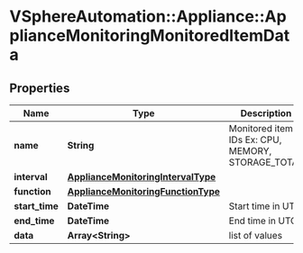# VSphereAutomation::Appliance::ApplianceMonitoringMonitoredItemData

## Properties
Name | Type | Description | Notes
------------ | ------------- | ------------- | -------------
**name** | **String** | Monitored item IDs Ex: CPU, MEMORY, STORAGE_TOTAL | 
**interval** | [**ApplianceMonitoringIntervalType**](ApplianceMonitoringIntervalType.md) |  | 
**function** | [**ApplianceMonitoringFunctionType**](ApplianceMonitoringFunctionType.md) |  | 
**start_time** | **DateTime** | Start time in UTC | 
**end_time** | **DateTime** | End time in UTC | 
**data** | **Array&lt;String&gt;** | list of values | 


